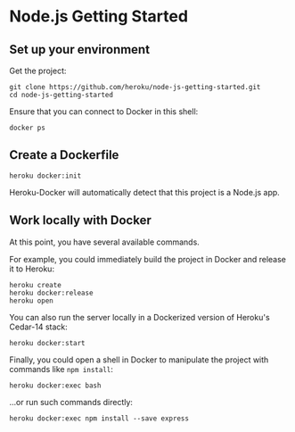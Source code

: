 # Node.js Getting Started

## Set up your environment

Get the project:

```
git clone https://github.com/heroku/node-js-getting-started.git
cd node-js-getting-started
```

Ensure that you can connect to Docker in this shell:

```
docker ps
```

## Create a Dockerfile

```
heroku docker:init
```

Heroku-Docker will automatically detect that this project is a Node.js app.

## Work locally with Docker

At this point, you have several available commands.

For example,
you could immediately build the project in Docker and release it to Heroku:

```
heroku create
heroku docker:release
heroku open
```

You can also run the server locally in a Dockerized version of Heroku's
Cedar-14 stack:

```
heroku docker:start
```

Finally, you could open a shell in Docker to manipulate the project with
commands like `npm install`:

```
heroku docker:exec bash
```

...or run such commands directly:

```
heroku docker:exec npm install --save express
```
